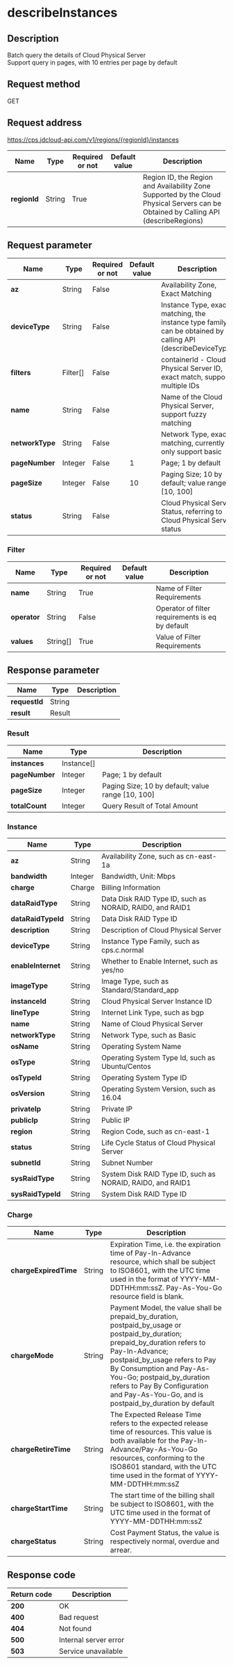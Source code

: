 # describeInstances


## Description
Batch query the details of Cloud Physical Server<br/>
Support query in pages, with 10 entries per page by default<br/>


## Request method
GET

## Request address
https://cps.jdcloud-api.com/v1/regions/{regionId}/instances

|Name|Type|Required or not|Default value|Description|
|---|---|---|---|---|
|**regionId**|String|True| |Region ID, the Region and Availability Zone Supported by the Cloud Physical Servers can be Obtained by Calling API (describeRegions)|

## Request parameter
|Name|Type|Required or not|Default value|Description|
|---|---|---|---|---|
|**az**|String|False| |Availability Zone, Exact Matching|
|**deviceType**|String|False| |Instance Type, exact matching, the instance type family can be obtained by calling API (describeDeviceType)|
|**filters**|Filter[]|False| |containerId - Cloud Physical Server ID, exact match, support multiple IDs<br>|
|**name**|String|False| |Name of the Cloud Physical Server, support fuzzy matching|
|**networkType**|String|False| |Network Type, exact matching, currently only support basic|
|**pageNumber**|Integer|False|1|Page; 1 by default|
|**pageSize**|Integer|False|10|Paging Size; 10 by default; value range [10, 100]|
|**status**|String|False| |Cloud Physical Server Status, referring to Cloud Physical Server status|

### Filter
|Name|Type|Required or not|Default value|Description|
|---|---|---|---|---|
|**name**|String|True| |Name of Filter Requirements|
|**operator**|String|False| |Operator of filter requirements is eq by default|
|**values**|String[]|True| |Value of Filter Requirements|

## Response parameter
|Name|Type|Description|
|---|---|---|
|**requestId**|String| |
|**result**|Result| |


### Result
|Name|Type|Description|
|---|---|---|
|**instances**|Instance[]| |
|**pageNumber**|Integer|Page; 1 by default|
|**pageSize**|Integer|Paging Size; 10 by default; value range [10, 100]|
|**totalCount**|Integer|Query Result of Total Amount|
### Instance
|Name|Type|Description|
|---|---|---|
|**az**|String|Availability Zone, such as cn-east-1a|
|**bandwidth**|Integer|Bandwidth, Unit: Mbps|
|**charge**|Charge|Billing Information|
|**dataRaidType**|String|Data Disk RAID Type ID, such as NORAID, RAID0, and RAID1|
|**dataRaidTypeId**|String|Data Disk RAID Type ID|
|**description**|String|Description of Cloud Physical Server|
|**deviceType**|String|Instance Type Family, such as cps.c.normal|
|**enableInternet**|String|Whether to Enable Internet, such as yes/no|
|**imageType**|String|Image Type, such as Standard/Standard_app|
|**instanceId**|String|Cloud Physical Server Instance ID|
|**lineType**|String|Internet Link Type, such as bgp|
|**name**|String|Name of Cloud Physical Server|
|**networkType**|String|Network Type, such as Basic|
|**osName**|String|Operating System Name|
|**osType**|String|Operating System Type Id, such as Ubuntu/Centos|
|**osTypeId**|String|Operating System Type ID|
|**osVersion**|String|Operating System Version, such as 16.04|
|**privateIp**|String|Private IP|
|**publicIp**|String|Public IP|
|**region**|String|Region Code, such as cn-east-1|
|**status**|String|Life Cycle Status of Cloud Physical Server|
|**subnetId**|String|Subnet Number|
|**sysRaidType**|String|System Disk RAID Type ID, such as NORAID, RAID0, and RAID1|
|**sysRaidTypeId**|String|System Disk RAID Type ID|
### Charge
|Name|Type|Description|
|---|---|---|
|**chargeExpiredTime**|String|Expiration Time, i.e. the expiration time of Pay-In-Advance resource, which shall be subject to ISO8601, with the UTC time used in the format of YYYY-MM-DDTHH:mm:ssZ. Pay-As-You-Go resource field is blank.|
|**chargeMode**|String|Payment Model, the value shall be prepaid_by_duration, postpaid_by_usage or postpaid_by_duration; prepaid_by_duration refers to Pay-In-Advance; postpaid_by_usage refers to Pay By Consumption and Pay-As-You-Go; postpaid_by_duration refers to Pay By Configuration and Pay-As-You-Go, and is postpaid_by_duration by default|
|**chargeRetireTime**|String|The Expected Release Time refers to the expected release time of resources. This value is both available for the Pay-In-Advance/Pay-As-You-Go resources, conforming to the ISO8601 standard, with the UTC time used in the format of YYYY-MM-DDTHH:mm:ssZ|
|**chargeStartTime**|String|The start time of the billing shall be subject to ISO8601, with the UTC time used in the format of YYYY-MM-DDTHH:mm:ssZ|
|**chargeStatus**|String|Cost Payment Status, the value is respectively normal, overdue and arrear.|

## Response code
|Return code|Description|
|---|---|
|**200**|OK|
|**400**|Bad request|
|**404**|Not found|
|**500**|Internal server error|
|**503**|Service unavailable|
